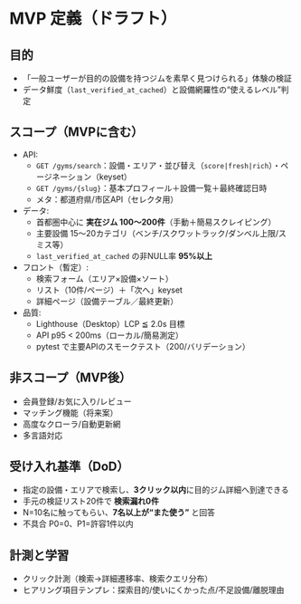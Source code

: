 # MVP 定義（ドラフト）

## 目的
- 「一般ユーザーが目的の設備を持つジムを素早く見つけられる」体験の検証
- データ鮮度（`last_verified_at_cached`）と設備網羅性の“使えるレベル”判定

## スコープ（MVPに含む）
- API:
  - `GET /gyms/search`：設備・エリア・並び替え（`score|fresh|rich`）・ページネーション（keyset）
  - `GET /gyms/{slug}`：基本プロフィール＋設備一覧＋最終確認日時
  - メタ：都道府県/市区API（セレクタ用）
- データ:
  - 首都圏中心に **実在ジム 100〜200件**（手動＋簡易スクレイピング）
  - 主要設備 15〜20カテゴリ（ベンチ/スクワットラック/ダンベル上限/スミス等）
  - `last_verified_at_cached` の非NULL率 **95%以上**
- フロント（暫定）:
  - 検索フォーム（エリア×設備×ソート）
  - リスト（10件/ページ）＋「次へ」keyset
  - 詳細ページ（設備テーブル／最終更新）
- 品質:
  - Lighthouse（Desktop）LCP ≦ 2.0s 目標
  - API p95 < 200ms（ローカル/簡易測定）
  - pytest で主要APIのスモークテスト（200/バリデーション）

## 非スコープ（MVP後）
- 会員登録/お気に入り/レビュー
- マッチング機能（将来案）
- 高度なクローラ/自動更新網
- 多言語対応

## 受け入れ基準（DoD）
- 指定の設備・エリアで検索し、**3クリック以内**に目的ジム詳細へ到達できる
- 手元の検証リスト20件で **検索漏れ0件**
- N=10名に触ってもらい、**7名以上が“また使う”** と回答
- 不具合 P0=0、P1=許容1件以内

## 計測と学習
- クリック計測（検索→詳細遷移率、検索クエリ分布）
- ヒアリング項目テンプレ：探索目的/使いにくかった点/不足設備/離脱理由
